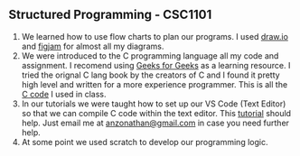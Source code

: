 
## Structured Programming - CSC1101

1. We learned how to use flow charts to plan our programs. I used [draw.io](https://app.diagrams.net/) and [figjam](https://www.figma.com/figjam/) for almost all my diagrams.
2. We were introduced to the C programming language all my code and assignment. I recomend using [Geeks for Geeks](https://www.geeksforgeeks.org/c-programming-language/) as a learning resource. I tried the orignal C lang book by the creators of C and I found it pretty high level and written for a more experience programmer. This is all the [C code](https://github.com/anzonathan/UCU-BSCS/tree/main/Year%201/Sem%201/C](https://github.com/anzonathan/UCU-BSCS/tree/main/Year%201/Sem%201/C)) I used in class. 
3. In our tutorials we were taught how to set up our VS Code (Text Editor) so that we can compile C code within the text editor. This [tutorial](https://www.youtube.com/watch?v=9VE7p-he4fA) should help. Just email me at anzonathan@gmail.com in case you need further help.
4. At some point we used scratch to develop our programming logic. 
